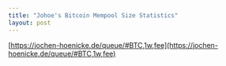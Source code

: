 ```yaml
---
title: "Johoe's Bitcoin Mempool Size Statistics"
layout: post
---
```


[https://jochen-hoenicke.de/queue/#BTC,1w,fee](https://jochen-hoenicke.de/queue/#BTC,1w,fee)
